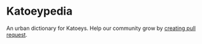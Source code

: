 # Katoeypedia

An urban dictionary for Katoeys.
Help our community grow by [creating pull request](https://github.com/gunsodo/katoeypedia/pulls).